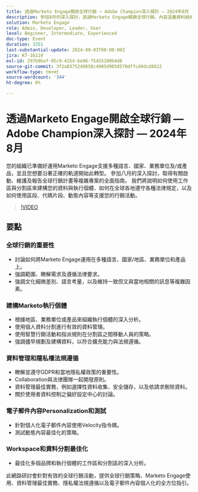 ```yaml
---
title: 透過Marketo Engage開啟全球行銷 — Adobe Champion深入探討 — 2024年8月
description: 參加8月的深入探討，透過Marketo Engage解鎖全球行銷，內容涵蓋資料結構、法律規範、含有區段的行銷活動支援、代碼片段、動態內容等，深入分析如何為多個品牌和執行個體最佳化工作區和分割區。
solution: Marketo Engage
role: Admin, Developer, Leader, User
level: Beginner, Intermediate, Experienced
doc-type: Event
duration: 3351
last-substantial-update: 2024-09-03T00:00:00Z
jira: KT-16119
exl-id: 297b9baf-95c9-4154-be96-75455100b4d8
source-git-commit: 3f2a8375249858c4905d9058570dffcd4dcd8622
workflow-type: tm+mt
source-wordcount: '344'
ht-degree: 0%

---
```


# 透過Marketo Engage開啟全球行銷 — Adobe Champion深入探討 — 2024年8月

您的組織已準備好運用Marketo Engage支援多種語言、國家、業務單位及/或產品，並且您想要沿著正確的軌道開始此轉型。 參加八月的深入探討，取得有關啟動、維護及報告全球行銷計畫等複雜專案的全面指南。 我們將說明如何使用工作區與分割區來建構您的資料與執行個體、如何在全球各地遵守各種法律規定，以及如何使用區段、代碼片段、動態內容等支援您的行銷活動。

>[!VIDEO](https://video.tv.adobe.com/v/3433245/?learn=on)

## 要點

### 全球行銷的重要性

* 討論如何將Marketo Engage運用在多種語言、國家/地區、業務單位和產品上。
* 強調範圍、瞭解需求及遵循法律要求。
* 強調文化細微差別、語言考量，以及維持一致但又與當地相關的訊息等複雜因素。

### 建構Marketo執行個體

* 根據地區、業務單位或產品來組織執行個體的深入分析。
* 使用個人資料分割進行有效的資料管理。
* 使用智慧行銷活動和指派規則在分割區之間移動人員的策略。
* 強調儘早規劃及建構資料，以符合擴充能力與法規遵循。

### 資料管理和隱私權法規遵循

* 瞭解並遵守GDPR和當地隱私權政策的重要性。
* Collaboration與法律團隊一起開發原則。
* 資料管理最佳實務，例如選擇性資料收集、安全儲存，以及依請求刪除資料。
* 關於使用者資料控制之偏好設定中心的討論。

### 電子郵件內容Personalization和測試

* 針對個人化電子郵件內容使用Velocity指令碼。
* 測試動態內容最佳化的策略。

### Workspace和資料分割最佳化

* 最佳化多個品牌和執行個體的工作區和分割區的深入分析。

此網路研討會針對有效的全球行銷活動，提供全球行銷策略、Marketo Engage使用、資料管理最佳實務、隱私權法規遵循以及電子郵件內容個人化的全方位指引。
